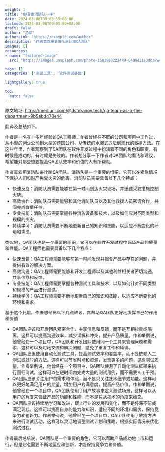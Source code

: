 ```yaml
---
weight: 1
title: "QA要像消防队一样"
date: 2024-03-08T09:03:59+08:00
lastmod: 2024-03-08T09:03:59+08:00
draft: false
author: "乙醇"
authorLink: "https://example.com/author"
description: "作者喜欢用消防队来比喻QA团队"
images: []
resources:
- name: "featured-image"
  src: "https://images.unsplash.com/photo-1583960222449-0499d11a3dba?w=300"

tags: []
categories: ['测试工具', '软件测试基础']

lightgallery: true

toc:
  auto: false
---
```


原文地址: https://medium.com/@dstekanov.tech/qa-team-as-a-fire-department-9b5abd470e44

翻译及总结如下。

作者是一名有十多年经验的QA工程师，作者曾经在不同的公司和项目中工作过，从小型的创业公司到大型的跨国公司，从传统的水瀑式方法到现代的敏捷方法。在这些年里，作者观察到了QA团队在软件开发过程中扮演着不同的角色和职责，有时候是成功的，有时候是失败的。作者想分享一下作者对QA团队的看法和建议，希望能对那些想要提高QA团队效率和价值的人有所帮助。

作者喜欢用消防队来比喻QA团队。消防队是一个重要的组织，它可以在紧急情况下保护人们和财产免受火灾的危害。消防队员需要具备以下几个特点：

- 快速反应：消防队员需要能够在第一时间到达火灾现场，并迅速采取措施控制火势。
- 高效协作：消防队员需要能够和其他消防队员以及其他救援人员密切合作，共同完成救援任务。
- 专业技能：消防队员需要掌握各种消防设备和技术，以及如何应对不同类型和规模的火灾。
- 持续学习：消防队员需要不断地更新自己的知识和技能，以适应不断变化的环境和需求。

类似地，QA团队也是一个重要的组织，它可以在软件开发过程中保证产品的质量和性能。QA工程师也需要具备以下几个特点：

- 快速反馈：QA工程师需要能够在第一时间发现并报告产品中存在的问题，并提供有效的解决方案。
- 高效沟通：QA工程师需要能够和开发工程师以及其他利益相关者密切沟通，共享信息和反馈。
- 专业技能：QA工程师需要掌握各种测试工具和技术，以及如何针对不同类型和规模的产品进行测试。
- 持续学习：QA工程师需要不断地更新自己的知识和技能，以适应不断变化的环境和需求。

基于这个比喻，作者想给出以下几点建议，来帮助QA团队更好地发挥自己的作用和价值

- QA团队应该和开发团队紧密合作，共享信息和反馈，而不是互相指责或隔离。这样可以提高沟通效率，减少误解和冲突，提升产品质量。作者举例说，他曾经在一个项目中，QA团队和开发团队使用同一个工具来管理问题和需求，这样可以及时地交流和解决问题，避免了重复工作和延误。
- QA团队应该使用自动化测试工具，提高测试效率和覆盖率，而不是依赖人工测试或过时的方法。这样可以节省时间和资源，发现更多的问题，提高测试质量。作者举例说，他曾经在一个项目中，QA团队使用了自动化测试框架来执行回归测试，这样可以在短时间内完成大量的测试用例，而不需要人工干预。
- QA团队应该关注用户的需求和体验，而不是只关注技术细节或功能。这样可以更好地满足用户的期望，增加用户的满意度，提高产品价值。作者举例说，他曾经在一个项目中，QA团队使用了用户故事来定义测试场景，这样可以从用户的角度来验证产品的功能和性能，而不是只从技术的角度来检查。
- QA团队应该持续地学习和改进，跟上行业的发展和变化，而不是停滞不前或满足现状。这样可以提高自身的能力和知识，适应不同的环境和需求，保持竞争力和创新力。作者举例说，他曾经在一个项目中，QA团队使用了敏捷方法来进行测试活动，这样可以灵活地调整测试计划和策略，根据实际情况来优化测试过程。

作者最后总结说，QA团队是一个重要的角色，它可以帮助产品成功地上市和运行，但是它也需要不断地适应和创新，才能保持竞争力和价值。